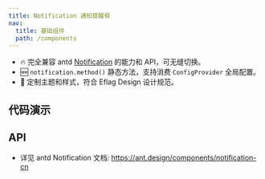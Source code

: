 ```yaml
---
title: Notification 通知提醒框
nav:
  title: 基础组件
  path: /components
---
```


- 🔥 完全兼容 antd [Notification](https://ant.design/components/notification-cn) 的能力和 API，可无缝切换。
- 🆕 `notification.method()` 静态方法，支持消费 `ConfigProvider` 全局配置。
- 💄 定制主题和样式，符合 Eflag Design 设计规范。

## 代码演示

<code src="./demo/basic.tsx" title="基本"></code>

## API

- 详见 antd Notification 文档: https://ant.design/components/notification-cn
